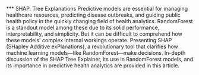 *** SHAP. Tree Explanations
Predictive models are essential for managing healthcare resources, predicting disease outbreaks, and guiding public health policy in the quickly changing field of health analytics. 
RandomForest is a standout model among these due to its solid performance, interpretability, and simplicity. But it can be difficult to comprehend how these models' complex internal workings operate. 
Presenting SHAP (SHapley Additive exPlanations), a revolutionary tool that clarifies how machine learning models—like RandomForest—make decisions. 
In-depth discussion of the SHAP Tree Explainer, its use in RandomForest models, and its importance in predictive health analytics are provided in this article.
